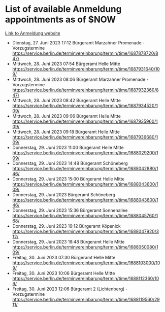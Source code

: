 # List of available Anmeldung appointments as of $NOW
[Link to Anmeldung website](https://service.berlin.de/terminvereinbarung/termin/tag.php?termin=1&anliegen[]=120686&dienstleisterlist=122210,122217,327316,122219,327312,122227,327314,122231,327346,122243,327348,122254,122252,329742,122260,329745,122262,329748,122271,327278,122273,327274,122277,327276,330436,122280,327294,122282,327290,122284,327292,122291,327270,122285,327266,122286,327264,122296,327268,150230,329760,122297,327286,122294,327284,122312,329763,122314,329775,122304,327330,122311,327334,122309,327332,317869,122281,327352,122279,329772,122283,122276,327324,122274,327326,122267,329766,122246,327318,122251,327320,122257,327322,122208,327298,122226,327300&herkunft=http%3A%2F%2Fservice.berlin.de%2Fdienstleistung%2F120686%2F)
- Dienstag, 27. Juni 2023 17:12 Bürgeramt Marzahner Promenade - Vorzugstermine https://service.berlin.de/terminvereinbarung/termin/time/1687878720/847/
- Mittwoch, 28. Juni 2023 07:54 Bürgeramt Helle Mitte https://service.berlin.de/terminvereinbarung/termin/time/1687931640/109/
- Mittwoch, 28. Juni 2023 08:06 Bürgeramt Marzahner Promenade - Vorzugstermine https://service.berlin.de/terminvereinbarung/termin/time/1687932360/847/
- Mittwoch, 28. Juni 2023 08:42 Bürgeramt Helle Mitte https://service.berlin.de/terminvereinbarung/termin/time/1687934520/109/
- Mittwoch, 28. Juni 2023 09:06 Bürgeramt Helle Mitte https://service.berlin.de/terminvereinbarung/termin/time/1687935960/109/
- Mittwoch, 28. Juni 2023 09:18 Bürgeramt Helle Mitte https://service.berlin.de/terminvereinbarung/termin/time/1687936680/109/
- Donnerstag, 29. Juni 2023 11:00 Bürgeramt Helle Mitte https://service.berlin.de/terminvereinbarung/termin/time/1688029200/109/
- Donnerstag, 29. Juni 2023 14:48 Bürgeramt Schöneberg https://service.berlin.de/terminvereinbarung/termin/time/1688042880/146/
- Donnerstag, 29. Juni 2023 15:00 Bürgeramt Helle Mitte https://service.berlin.de/terminvereinbarung/termin/time/1688043600/109/
- Donnerstag, 29. Juni 2023  Bürgeramt Schöneberg https://service.berlin.de/terminvereinbarung/termin/time/1688043600/146/
- Donnerstag, 29. Juni 2023 15:36 Bürgeramt Sonnenallee https://service.berlin.de/terminvereinbarung/termin/time/1688045760/168/
- Donnerstag, 29. Juni 2023 16:12 Bürgeramt Köpenick https://service.berlin.de/terminvereinbarung/termin/time/1688047920/312/
- Donnerstag, 29. Juni 2023 16:48 Bürgeramt Helle Mitte https://service.berlin.de/terminvereinbarung/termin/time/1688050080/109/
- Freitag, 30. Juni 2023 07:30 Bürgeramt Helle Mitte https://service.berlin.de/terminvereinbarung/termin/time/1688103000/109/
- Freitag, 30. Juni 2023 10:06 Bürgeramt Helle Mitte https://service.berlin.de/terminvereinbarung/termin/time/1688112360/109/
- Freitag, 30. Juni 2023 12:06 Bürgeramt 2 (Lichtenberg) - Vorzugstermine https://service.berlin.de/terminvereinbarung/termin/time/1688119560/2911/
